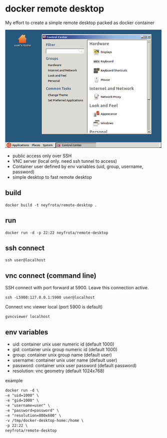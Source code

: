 # docker remote desktop

My effort to create a simple remote desktop packed as docker container

![Screenshot](screenshot.png "Screenshot")

* public access only over SSH 
* VNC server (local only. need ssh tunnel to access)
* Container user defined by env variables (uid, group, username, password)
* simple desktop to fast remote desktop

## build
```
docker build -t neyfrota/remote-desktop .
```

## run

```
docker run -d -p 22:22 neyfrota/remote-desktop
```

## ssh connect

```
ssh user@localhost
```

## vnc connect (command line)

SSH connect with port forward at 5900. Leave this connection active.
```
ssh -L5900:127.0.0.1:5900 user@localhost
```
Connect vnc viewer local (port 5900 is default)
```
gvncviewer localhost
```


## env variables

* uid: container unix user numeric id (default 1000)
* gid: container unix group numeric id (default 1000)
* group: container unix group name (default user)
* username: container unix user name (default user)
* password: container unix user password (default password)
* resolution: vnc geometry (default 1024x768)

example

```
docker run -d \
-e "uid=1000" \
-e "gid=1000" \
-e "username=user" \
-e "password=password" \
-e "resolution=800x600" \
-v /tmp/docker-desktop-home:/home \
-p 22:22 \
neyfrota/remote-desktop
```

